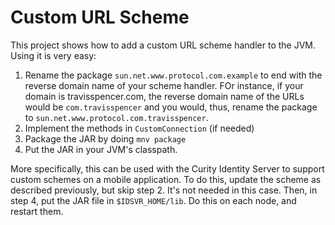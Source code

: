 # Custom URL Scheme

This project shows how to add a custom URL scheme handler to the JVM. Using it is very easy:

1. Rename the package `sun.net.www.protocol.com.example` to end with the reverse domain name of your scheme handler. FOr instance, if your domain is travisspencer.com, the reverse domain name of the URLs would be `com.travisspencer` and you would, thus, rename the package to `sun.net.www.protocol.com.travisspencer`. 
2. Implement the methods in `CustomConnection` (if needed)
3. Package the JAR by doing `mnv package`
4. Put the JAR in your JVM's classpath.

More specifically, this can be used with the Curity Identity Server to support custom schemes on a mobile application. To do this, update the scheme as described previously, but skip step 2. It's not needed in this case. Then, in step 4, put the JAR file in `$IDSVR_HOME/lib`. Do this on each node, and restart them. 
